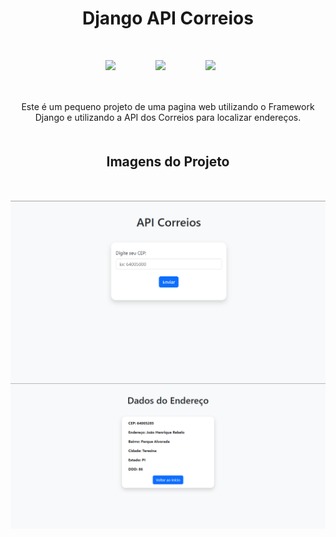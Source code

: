 <h1 align='center'> Django API Correios </h1>
<div align='center' style='display:flex; justify-content:center; margin:50px 0px'>
<img style="margin-right:40px" width=40 src="https://cdn.jsdelivr.net/gh/devicons/devicon/icons/python/python-original.svg" />

<img style="margin-right:40px" width=40 src="https://cdn.jsdelivr.net/gh/devicons/devicon/icons/django/django-plain.svg" />


<img width=40 src="https://cdn.jsdelivr.net/gh/devicons/devicon/icons/bootstrap/bootstrap-original.svg" />
          
          
</div>

<p style='margin-bottom:50px' align='center'>Este é um pequeno projeto de uma pagina web utilizando o Framework Django e utilizando a API dos Correios para localizar endereços.</p>

<h2 align='center'>Imagens do Projeto</h2>
<div style='margin-top:50px;display:flex;flex-direction:column' align='center'>
<img style='margin-bottom:30' src='img/index.png'>
<img src='img/endereco.png'>
</div>
